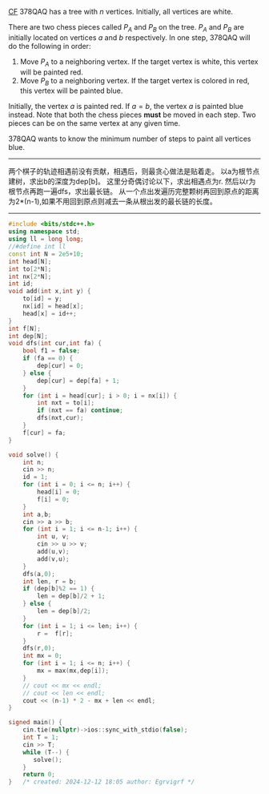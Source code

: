 [CF](https://codeforces.com/contest/1975/problem/D)
378QAQ has a tree with $n$ vertices. Initially, all vertices are white.

There are two chess pieces called $P_A$ and $P_B$ on the tree. $P_A$ and $P_B$ are initially located on vertices $a$ and $b$ respectively. In one step, 378QAQ will do the following in order:

1.  Move $P_A$ to a neighboring vertex. If the target vertex is white, this vertex will be painted red.
2.  Move $P_B$ to a neighboring vertex. If the target vertex is colored in red, this vertex will be painted blue.

Initially, the vertex $a$ is painted red. If $a=b$, the vertex $a$ is painted blue instead. Note that both the chess pieces **must** be moved in each step. Two pieces can be on the same vertex at any given time.

378QAQ wants to know the minimum number of steps to paint all vertices blue.

---
两个棋子的轨迹相遇前没有贡献，相遇后，则最贪心做法是贴着走。
以a为根节点建树，求出b的深度为dep\[b]。
这里分奇偶讨论以下，求出相遇点为r.
然后以r为根节点再跑一遍dfs，求出最长链。
从一个点出发遍历完整颗树再回到原点的距离为2*(n-1),如果不用回到原点则减去一条从根出发的最长链的长度。

---
```cpp
#include <bits/stdc++.h>
using namespace std;
using ll = long long;
//#define int ll
const int N = 2e5+10;
int head[N];
int to[2*N];
int nx[2*N];
int id;
void add(int x,int y) {
    to[id] = y;
    nx[id] = head[x];
    head[x] = id++;
}
int f[N];
int dep[N];
void dfs(int cur,int fa) {
    bool f1 = false;
    if (fa == 0) {
        dep[cur] = 0;
    } else {
        dep[cur] = dep[fa] + 1;
    }
    for (int i = head[cur]; i > 0; i = nx[i]) {
        int nxt = to[i];
        if (nxt == fa) continue;
        dfs(nxt,cur);
    }
    f[cur] = fa;
}

void solve() {
    int n;
    cin >> n;
    id = 1;
    for (int i = 0; i <= n; i++) {
        head[i] = 0;
        f[i] = 0;
    }
    int a,b;
    cin >> a >> b;
    for (int i = 1; i <= n-1; i++) {
        int u, v;
        cin >> u >> v;
        add(u,v);
        add(v,u);
    }
    dfs(a,0);
    int len, r = b;
    if (dep[b]%2 == 1) {
        len = dep[b]/2 + 1;
    } else {
        len = dep[b]/2;
    }
    for (int i = 1; i <= len; i++) {
        r =  f[r];
    }
    dfs(r,0);
    int mx = 0;
    for (int i = 1; i <= n; i++) {
        mx = max(mx,dep[i]);
    }
    // cout << mx << endl;
    // cout << len << endl;
    cout << (n-1) * 2 - mx + len << endl;
}

signed main() {
    cin.tie(nullptr)->ios::sync_with_stdio(false);
    int T = 1;
    cin >> T;
    while (T--) {
       solve();
    }
    return 0;
}   /* created: 2024-12-12 18:05 author: Egrvigrf */
```